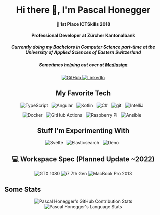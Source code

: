 <h1 align="center">Hi there 👋, I'm Pascal Honegger</h1>

<h4 align="center">🥇 1st Place ICTSkills 2018</h4>
<h4 align="center">Professional Developer at Zürcher Kantonalbank</h4>
<h5 align="center">Currently doing my Bachelors in Computer Science part-time at the University of Applied Sciences of Eastern Switzerland</h5>
<h5 align="center">Sometimes helping out over at <a href="https://mediasign.ch/">Mediasign</a></h5>

<p align="center">
  <a href="https://github.com/PascalHonegger">
    <img src="https://img.shields.io/badge/GitHub-100000?style=for-the-badge&logo=github&logoColor=white" alt="GitHub" />
  </a>
  <a href="https://www.linkedin.com/in/pascal-honegger/">
    <img src="https://img.shields.io/badge/LinkedIn-0077B5?style=for-the-badge&logo=linkedin&logoColor=white" alt="LinkedIn" />
  </a>
</p>

<h2 align="center">My Favorite Tech</h2>
	
<p align="center">
	<img src="https://img.shields.io/badge/TypeScript-007ACC?style=for-the-badge&logo=typescript&logoColor=white" alt="TypeScript" />&nbsp;&nbsp;
  <img src="https://img.shields.io/badge/Angular-DD0031?style=for-the-badge&logo=angular&logoColor=white" alt="Angular" />&nbsp;&nbsp;
  <img src="https://img.shields.io/badge/Kotlin-A97BFF?&style=for-the-badge&logo=kotlin&logoColor=white" alt="Kotlin" />&nbsp;&nbsp;
  <img src="https://img.shields.io/badge/C%23-239120?style=for-the-badge&logo=c-sharp&logoColor=white" alt="C#" />&nbsp;&nbsp;
  <img src="https://img.shields.io/badge/Git-F05032?style=for-the-badge&logo=git&logoColor=white" alt="git" />&nbsp;&nbsp;
  <img src="https://img.shields.io/badge/IntelliJIDEA-000000.svg?style=for-the-badge&logo=intellij-idea&logoColor=white" alt="IntelliJ" />&nbsp;&nbsp;
</p>
	
<p align="center">
  <img src="https://img.shields.io/badge/Docker-2CA5E0?style=for-the-badge&logo=docker&logoColor=white" alt="Docker" />&nbsp;&nbsp;
  <img src="https://img.shields.io/badge/GitHub_Actions-2088FF?style=for-the-badge&logo=github-actions&logoColor=white" alt="GitHub Actions" />&nbsp;&nbsp;
  <img src="https://img.shields.io/badge/RASPBERRY%20PI-C51A4A.svg?&style=for-the-badge&logo=raspberry%20pi&logoColor=white" alt="Raspberry Pi" />&nbsp;&nbsp;
	<img src="https://img.shields.io/badge/Ansible-000000?style=for-the-badge&logo=ansible&logoColor=white" alt="Ansible" />&nbsp;&nbsp;
</p>

<h2 align="center">Stuff I'm Experimenting With</h2>
	
<p align="center">
  <img src="https://img.shields.io/badge/Svelte-4A4A55?style=for-the-badge&logo=svelte&logoColor=FF3E00" alt="Svelte" />&nbsp;&nbsp;
  <img src="https://img.shields.io/badge/Elastic_Search-005571?style=for-the-badge&logo=elasticsearch&logoColor=white" alt="Elasticsearch" />&nbsp;&nbsp;
	<img src="https://img.shields.io/badge/Deno.JS-white?style=for-the-badge&logo=deno&logoColor=464647" alt="Deno" />&nbsp;&nbsp;
</p>

<h2 align="center">💻 Workspace Spec (Planned Update ~2022)</h2>
<p align="center">
  <img src="https://img.shields.io/badge/NVIDIA-GTX1080-76B900?style=for-the-badge&logo=nvidia&logoColor=white" alt="GTX 1080" />
  <img src="https://img.shields.io/badge/Intel-Core_i7_7th-0071C5?style=for-the-badge&logo=intel&logoColor=white" alt="i7 7th Gen" />
  <img src="https://img.shields.io/badge/Apple-MacBook_Pro_2013-999999?style=for-the-badge&logo=apple&logoColor=white" alt="MacBook Pro 2013" />
</p>

<h2>Some Stats</h2>

<!-- https://github.com/anuraghazra/github-readme-stats -->

<p align="center">
  <img src="https://github-readme-stats.vercel.app/api?username=PascalHonegger&include_all_commits=true&count_private=true&show_icons=true&line_height=20" alt="Pascal Honegger's GitHub Contribution Stats" />
  <img src="https://github-readme-stats.vercel.app/api/top-langs/?username=PascalHonegger&layout=compact" alt="Pascal Honegger's Language Stats" />
</p>
